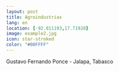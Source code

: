 ```yaml
--- 
layout: post 
title: Agroindustrias
lang: en
location: [-92.811193,17.71928]
image: example2.jpg
icon: star-stroked
color: "#00FFFF"
--- 
```


<p>
Gustavo Fernando Ponce - Jalapa, Tabasco



</p>
<p >
</p>


